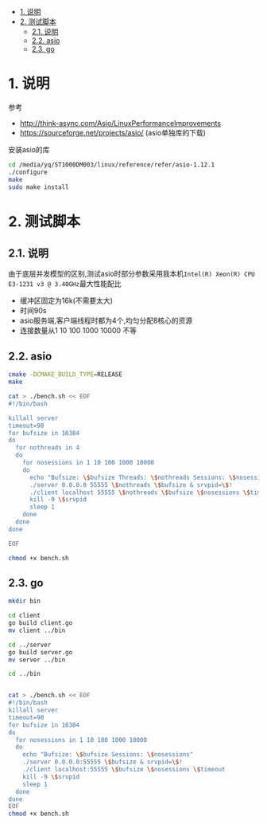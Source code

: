 <!-- TOC -->

- [1. 说明](#1-说明)
- [2. 测试脚本](#2-测试脚本)
    - [2.1. 说明](#21-说明)
    - [2.2. asio](#22-asio)
    - [2.3. go](#23-go)

<!-- /TOC -->


<a id="markdown-1-说明" name="1-说明"></a>
# 1. 说明

参考
* http://think-async.com/Asio/LinuxPerformanceImprovements
* https://sourceforge.net/projects/asio/ (asio单独库的下载)


安装asio的库
```bash
cd /media/yq/ST1000DM003/linux/reference/refer/asio-1.12.1
./configure
make
sudo make install 
```

<a id="markdown-2-测试脚本" name="2-测试脚本"></a>
# 2. 测试脚本

<a id="markdown-21-说明" name="21-说明"></a>
## 2.1. 说明
由于底层并发模型的区别,测试asio时部分参数采用我本机`Intel(R) Xeon(R) CPU E3-1231 v3 @ 3.40GHz`最大性能配比

* 缓冲区固定为16k(不需要太大)
* 时间90s
* asio服务端,客户端线程时都为4个,均匀分配8核心的资源
* 连接数量从1 10 100 1000 10000 不等

<a id="markdown-22-asio" name="22-asio"></a>
## 2.2. asio

```bash
cmake -DCMAKE_BUILD_TYPE=RELEASE
make

cat > ./bench.sh << EOF
#!/bin/bash

killall server
timeout=90
for bufsize in 16384
do
  for nothreads in 4 
  do
    for nosessions in 1 10 100 1000 10000
    do
      echo "Bufsize: \$bufsize Threads: \$nothreads Sessions: \$nosessions"
      ./server 0.0.0.0 55555 \$nothreads \$bufsize & srvpid=\$!
      ./client localhost 55555 \$nothreads \$bufsize \$nosessions \$timeout 
      kill -9 \$srvpid
      sleep 1
    done
  done
done

EOF

chmod +x bench.sh

```

<a id="markdown-23-go" name="23-go"></a>
## 2.3. go

```bash
mkdir bin

cd client 
go build client.go
mv client ../bin

cd ../server
go build server.go
mv server ../bin

cd ../bin


cat > ./bench.sh << EOF
#!/bin/bash
killall server
timeout=90
for bufsize in 16384
do
  for nosessions in 1 10 100 1000 10000
  do
    echo "Bufsize: \$bufsize Sessions: \$nosessions"
    ./server 0.0.0.0:55555 \$bufsize & srvpid=\$!
    ./client localhost:55555 \$bufsize \$nosessions \$timeout 
    kill -9 \$srvpid
    sleep 1
  done
done
EOF
chmod +x bench.sh

```
